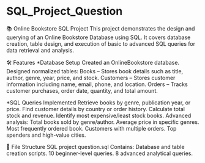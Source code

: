 # SQL_Project_Question
📚 Online Bookstore SQL Project
This project demonstrates the design and querying of an Online Bookstore Database using SQL. It covers database creation, table design, and execution of basic                                                        to advanced SQL queries for data retrieval and analysis.

🛠️ Features
*Database Setup
  Created an OnlineBookstore database.
  Designed normalized tables:
  Books – Stores book details such as title, author, genre, year, price, and stock.
  Customers – Stores customer information including name, email, phone, and location.
  Orders – Tracks customer purchases, order date, quantity, and total amount.

*SQL Queries Implemented
  Retrieve books by genre, publication year, or price.
  Find customer details by country or order history.
  Calculate total stock and revenue.
  Identify most expensive/least stock books.
  Advanced analysis:
    Total books sold by genre/author.
    Average price in specific genres.
    Most frequently ordered book.
    Customers with multiple orders.
    Top spenders and high-value cities.

📂 File Structure
  SQL project question.sql
   Contains:
            Database and table creation scripts.
            10 beginner-level queries.
             8 advanced analytical queries.
